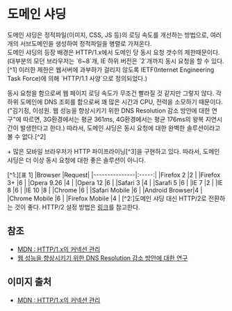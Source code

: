 # 도메인 샤딩
<p>도메인 샤딩은 정적파일(이미지, CSS, JS 등)의 로딩 속도를 개선하는 방법으로, 여러개의 서브도메인을 생성하여 정적파일을 병렬로 가져온다.<br />도메인 샤딩의 등장 배경은 HTTP/1.x에서 도메인 당 동시 요청 갯수의 제한때문이다. (대부분의 모던 브라우저는 `6~8`개, IE 하위 버전은 `2`개까지 동시 요청을 할 수 있다.[^1] 이러한 제한은 웹서버에 과부하가 걸리지 않도록 IETF(Internet Engineering Task Force)에 의해 `HTTP/1.1 사양`으로 정의되었다.)</p>
<p>동시 요청을 함으로써 웹 페이지 로딩 속도가 무조건 빨라질 것 같지만 그렇지 않다. 각 하위 도메인에 DNS 조회를 함으로써 꽤 많은 시간과 CPU, 전력을 소모하기 때문이다.("김기정, 이성원. 웹 성능을 향상시키기 위한 DNS Resolution 감소 방안에 대한 연구"에 따르면, 3G환경에서는 평균 361ms, 4G환경에서는 평균 176ms의 왕복 지연시간이 발생한다고 한다.) 따라서, 도메인 샤딩은 동시 요청에 대한 완벽한 솔루션이라고 볼 수 없다.[^2]</p>
<p>+ 많은 모바일 브라우저가 HTTP 파이프라이닝[^3]을 구현하고 있다. 따라서, 도메인 샤딩은 더 이상 동시 요청에 대한 좋은 솔루션이 아니다.</p>

[^1:][표 1]
|Browser        |Request|
|---------------|:-----:|
|Firefox 2      |2      |
|Firefox 3+     |6      |
|Opera 9.26     |4      |
|Opera 12       |6      |
|Safari 3       |4      |
|Sarafi 5       |6      |
|IE 7           |2      |
|IE 8           |6      |
|IE 10          |8      |
|Chrome         |6      |
|Safari Mobile  |6      |
|Android Browser|4      |
|Chrome Mobile  |6      |
|Firefox Mobile |4      |
[^2:]도메인 샤딩 대신 HTTP/2로 전환하는 것이 좋다. HTTP/2 설정 방법은 [링크](https://github.com/wonism/TIL/tree/master/back-end/nginx/http2)를 참고한다.

## 참조
- [MDN : HTTP/1.x의 커넥션 관리](https://developer.mozilla.org/ko/docs/Web/HTTP/Connection_management_in_HTTP_1.x)
- [웹 성능을 향상시키기 위한 DNS Resolution 감소 방안에 대한 연구](https://www.kics.or.kr/storage/paper/event/winter2014/publish/3D-5.pdf)

## 이미지 출처
- [MDN : HTTP/1.x의 커넥션 관리](https://developer.mozilla.org/ko/docs/Web/HTTP/Connection_management_in_HTTP_1.x)


